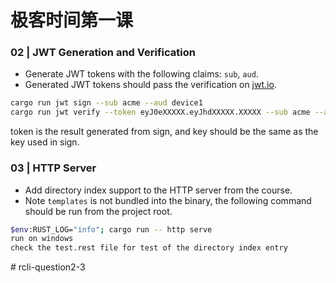 # 极客时间第一课


### 02 | JWT Generation and Verification

- Generate JWT tokens with the following claims: `sub`, `aud`.
- Generated JWT tokens should pass the verification on [jwt.io](https://jwt.io/).

```bash
cargo run jwt sign --sub acme --aud device1
cargo run jwt verify --token eyJ0eXXXXX.eyJhdXXXXX.XXXXX --sub acme --aud device1
```
token is the result generated from sign, and key should be the same as the key used in sign.

### 03 | HTTP Server

- Add directory index support to the HTTP server from the course.
- Note `templates` is not bundled into the binary, the following command should be run from the project root.

```bash
$env:RUST_LOG="info"; cargo run -- http serve
run on windows
check the test.rest file for test of the directory index entry
```

#   r c l i - q u e s t i o n 2 - 3 
 
 
